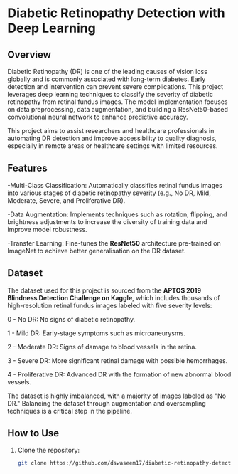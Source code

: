 # Diabetic Retinopathy Detection with Deep Learning

## Overview
Diabetic Retinopathy (DR) is one of the leading causes of vision loss globally and is commonly associated with long-term diabetes. Early detection and intervention can prevent severe complications. This project leverages deep learning techniques to classify the severity of diabetic retinopathy from retinal fundus images. The model implementation focuses on data preprocessing, data augmentation, and building a ResNet50-based convolutional neural network to enhance predictive accuracy.

This project aims to assist researchers and healthcare professionals in automating DR detection and improve accessibility to quality diagnosis, especially in remote areas or healthcare settings with limited resources.


## Features
-Multi-Class Classification: Automatically classifies retinal fundus images into various stages of diabetic retinopathy severity (e.g., No DR, Mild, Moderate, Severe, and Proliferative DR).

-Data Augmentation: Implements techniques such as rotation, flipping, and brightness adjustments to increase the diversity of training data and improve model robustness.

-Transfer Learning: Fine-tunes the **ResNet50** architecture pre-trained on ImageNet to achieve better generalisation on the DR dataset.



## Dataset
The dataset used for this project is sourced from the **APTOS 2019 Blindness Detection Challenge on Kaggle**, which includes thousands of high-resolution retinal fundus images labeled with five severity levels:

0 - No DR: No signs of diabetic retinopathy.

1 - Mild DR: Early-stage symptoms such as microaneurysms.

2 - Moderate DR: Signs of damage to blood vessels in the retina.

3 - Severe DR: More significant retinal damage with possible hemorrhages.

4 - Proliferative DR: Advanced DR with the formation of new abnormal blood vessels.

The dataset is highly imbalanced, with a majority of images labeled as "No DR." Balancing the dataset through augmentation and oversampling techniques is a critical step in the pipeline.


## How to Use
1. Clone the repository: 
   ```bash
   git clone https://github.com/dswaseem17/diabetic-retinopathy-detection.git
